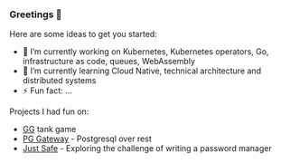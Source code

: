 ### Greetings 👋

Here are some ideas to get you started:

- 🔭 I’m currently working on Kubernetes, Kubernetes operators, Go, infrastructure as code, queues,  WebAssembly
- 🌱 I’m currently learning Cloud Native, technical architecture and distributed systems
- ⚡ Fun fact: ...


Projects I had fun on:

- <a href="https://github.com/team142/gg">GG</a> tank game
- <a href="https://github.com/just1689/pg-gateway">PG Gateway</a> - Postgresql over rest
- <a href="https://github.com/just1689/just-safe">Just Safe</a> - Exploring the challenge of writing a password manager</a>


